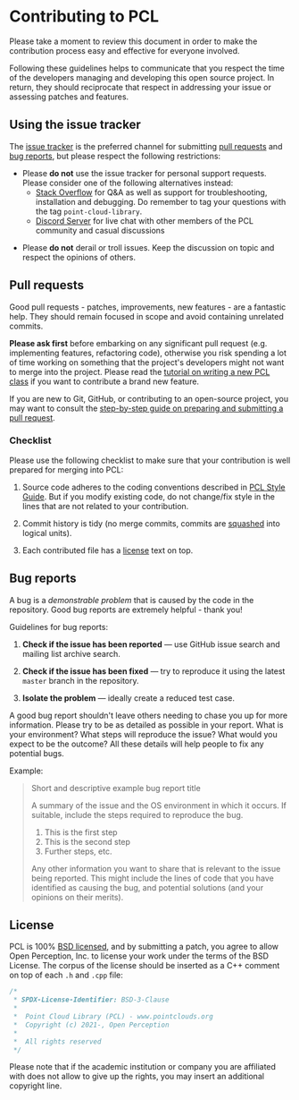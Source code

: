 # Contributing to PCL

Please take a moment to review this document in order to make the contribution
process easy and effective for everyone involved.

Following these guidelines helps to communicate that you respect the time of
the developers managing and developing this open source project. In return,
they should reciprocate that respect in addressing your issue or assessing
patches and features.


## Using the issue tracker

The [issue tracker](https://github.com/PointCloudLibrary/pcl/issues) is
the preferred channel for submitting [pull requests](#pull-requests) and
[bug reports](#bugs), but please respect the following
restrictions:

* Please **do not** use the issue tracker for personal support requests. Please
  consider one of the following alternatives instead:
  * [Stack Overflow](https://stackoverflow.com/questions/tagged/point-cloud-library)
  for Q&A as well as support for troubleshooting, installation and debugging. Do
  remember to tag your questions with the tag `point-cloud-library`.
  * [Discord Server](https://discord.gg/JFFMAXS) for live chat with
  other members of the PCL community and casual discussions

<!--
  * Mailing list: The [PCL Google Group](https://groups.google.com/forum/#!forum/point-cloud-library)
-->

* Please **do not** derail or troll issues. Keep the discussion on topic and
  respect the opinions of others.


<a name="pull-requests"></a>
## Pull requests

Good pull requests - patches, improvements, new features - are a fantastic
help. They should remain focused in scope and avoid containing unrelated
commits.

**Please ask first** before embarking on any significant pull request (e.g.
implementing features, refactoring code), otherwise you risk spending a lot of
time working on something that the project's developers might not want to merge
into the project. Please read the [tutorial on writing a new PCL class](https://pcl.readthedocs.io/projects/tutorials/en/latest/writing_new_classes.html) if you want to contribute a
brand new feature.

If you are new to Git, GitHub, or contributing to an open-source project, you
may want to consult the [step-by-step guide on preparing and submitting a pull request](https://github.com/PointCloudLibrary/pcl/wiki/A-step-by-step-guide-on-preparing-and-submitting-a-pull-request).


<a name="checklist"></a>
### Checklist

Please use the following checklist to make sure that your contribution is well
prepared for merging into PCL:

1. Source code adheres to the coding conventions described in [PCL Style Guide](http://pcl.readthedocs.io/projects/advanced/en/latest/pcl_style_guide.html).
   But if you modify existing code, do not change/fix style in the lines that
   are not related to your contribution.

2. Commit history is tidy (no merge commits, commits are [squashed](http://davidwalsh.name/squash-commits-git)
   into logical units).

3. Each contributed file has a [license](#license) text on top.


<a name="bugs"></a>
## Bug reports

A bug is a _demonstrable problem_ that is caused by the code in the repository.
Good bug reports are extremely helpful - thank you!

Guidelines for bug reports:

1. **Check if the issue has been reported** &mdash; use GitHub issue search and
   mailing list archive search.

2. **Check if the issue has been fixed** &mdash; try to reproduce it using the
   latest `master` branch in the repository.

3. **Isolate the problem** &mdash; ideally create a reduced test
   case.

A good bug report shouldn't leave others needing to chase you up for more
information. Please try to be as detailed as possible in your report. What is
your environment? What steps will reproduce the issue? What would you expect to
be the outcome? All these details will help people to fix any potential bugs.

Example:

> Short and descriptive example bug report title
>
> A summary of the issue and the OS environment in which it occurs. If
> suitable, include the steps required to reproduce the bug.
>
> 1. This is the first step
> 2. This is the second step
> 3. Further steps, etc.
>
> Any other information you want to share that is relevant to the issue being
> reported. This might include the lines of code that you have identified as
> causing the bug, and potential solutions (and your opinions on their
> merits).


<a name="license"></a>
## License

PCL is 100% [BSD licensed](LICENSE.txt), and by submitting a patch, you agree to
allow Open Perception, Inc. to license your work under the terms of the BSD
License. The corpus of the license should be inserted as a C++ comment on top
of each `.h` and `.cpp` file:

```cpp
/*
 * SPDX-License-Identifier: BSD-3-Clause
 *
 *  Point Cloud Library (PCL) - www.pointclouds.org
 *  Copyright (c) 2021-, Open Perception
 *
 *  All rights reserved
 */
```

Please note that if the academic institution or company you are affiliated with
does not allow to give up the rights, you may insert an additional copyright
line.
